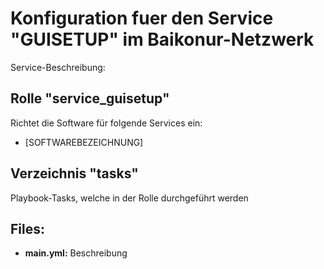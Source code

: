 # Konfiguration fuer den Service "GUISETUP" im Baikonur-Netzwerk
Service-Beschreibung:

## Rolle "service_guisetup"
Richtet die Software für folgende Services ein:
* [SOFTWAREBEZEICHNUNG]

## Verzeichnis "tasks"
Playbook-Tasks, welche in der Rolle durchgeführt werden

## Files:
* **main.yml:** Beschreibung
